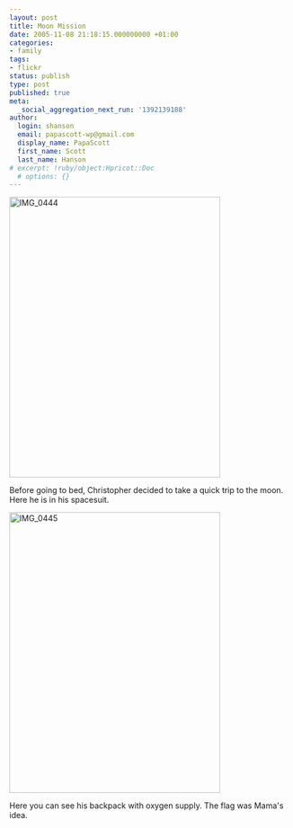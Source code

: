 ```yaml
---
layout: post
title: Moon Mission
date: 2005-11-08 21:18:15.000000000 +01:00
categories:
- family
tags:
- flickr
status: publish
type: post
published: true
meta:
  _social_aggregation_next_run: '1392139188'
author:
  login: shanson
  email: papascott-wp@gmail.com
  display_name: PapaScott
  first_name: Scott
  last_name: Hanson
# excerpt: !ruby/object:Hpricot::Doc
  # options: {}
---
```

<p><a href="http://www.flickr.com/photos/papascott/61328879/" title="Moon Mission"><img src="http://static.flickr.com/29/61328879_541327afc7.jpg" width="375" height="500" alt="IMG_0444" /></a></p>
<p>Before going to bed, Christopher decided to take a quick trip to the moon. Here he is in his spacesuit.</p>
<p><a href="http://www.flickr.com/photos/papascott/61329195/" title="Photo Sharing"><img src="http://static.flickr.com/32/61329195_a893aa794e.jpg" width="375" height="500" alt="IMG_0445" /></a></p>
<p>Here you can see his backpack with oxygen supply. The flag was Mama's idea.</p>
